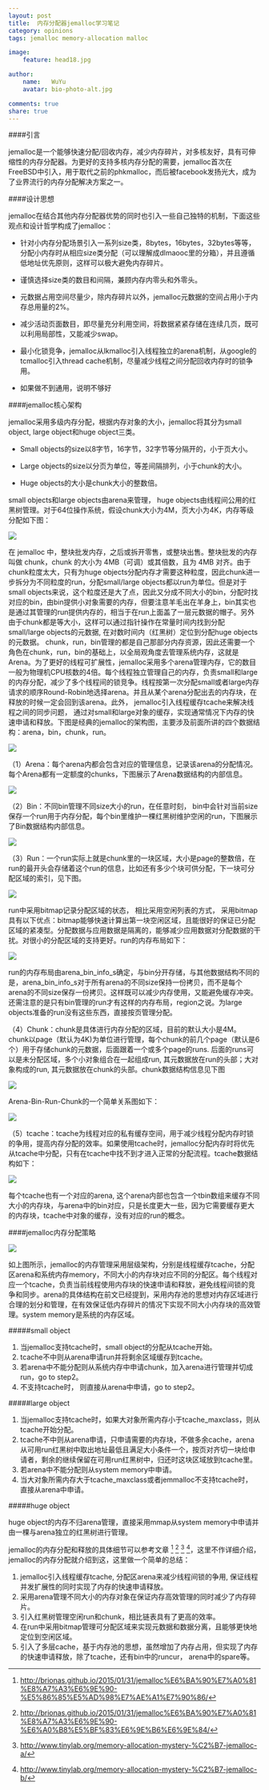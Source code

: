 ```yaml
---
layout: post
title:  内存分配器jemalloc学习笔记
category: opinions
tags: jemalloc memory-allocation malloc

image:
    feature: head18.jpg

author:
    name:   WuYu
    avatar: bio-photo-alt.jpg

comments: true
share: true
---
```


####引言

jemalloc是一个能够快速分配/回收内存，减少内存碎片，对多核友好，具有可伸缩性的内存分配器。为更好的支持多核内存分配的需要，jemalloc首次在FreeBSD中引入，用于取代之前的phkmalloc，而后被facebook发扬光大，成为了业界流行的内存分配解决方案之一。

####设计思想

jemalloc在结合其他内存分配器优势的同时也引入一些自己独特的机制，下面这些观点和设计哲学构成了jemalloc：

- 针对小内存分配场景引入一系列size类，8bytes，16bytes，32bytes等等，分配小内存时从相应size类分配（可以理解成dlmaooc里的分箱），并且遵循低地址优先原则，这样可以极大避免内存碎片。

- 谨慎选择size类的数目和间隔，兼顾内存内零头和外零头。

- 元数据占用空间尽量少，除内存碎片以外，jemalloc元数据的空间占用小于内存总用量的2%。

- 减少活动页面数目，即尽量充分利用空间，将数据紧紧存储在连续几页，既可以利用局部性，又能减少swap。

- 最小化锁竞争，jemalloc从lkmalloc引入线程独立的arena机制，从google的tcmalloc引入thread cache机制，尽量减少线程之间分配回收内存时的锁争用。

- 如果做不到通用，说明不够好

####jemalloc核心架构

jemalloc采用多级内存分配，根据内存对象的大小，jemalloc将其分为small object, large object和huge object三类。

- Small objects的size以8字节，16字节，32字节等分隔开的，小于页大小。

- Large objects的size以分页为单位，等差间隔排列，小于chunk的大小。

- Huge objects的大小是chunk大小的整数倍。

small objects和large objects由arena来管理， huge objects由线程间公用的红黑树管理。对于64位操作系统，假设chunk大小为4M，页大小为4K，内存等级分配如下图：

![](/images/je1.png)

在 jemalloc 中，整块批发内存，之后或拆开零售，或整块出售。整块批发的内存叫做 chunk，chunk 的大小为 4MB（可调）或其倍数，且为 4MB 对齐。由于chunk粒度太大，只有为huge objects分配内存才需要这种粒度，因此chunk进一步拆分为不同粒度的run，分配small/large objects都以run为单位。但是对于small objects来说，这个粒度还是大了点，因此又分成不同大小的bin，分配时找对应的bin，由bin提供小对象需要的内存，但要注意羊毛出在羊身上，bin其实也是通过其管理的run提供内存的，相当于在run上面盖了一层元数据的帽子。另外由于chunk都是等大小，这样可以通过指针操作在常量时间内找到分配small/large objects的元数据, 在对数时间内（红黑树）定位到分配huge objects的元数据。 chunk，run，bin管理的都是自己那部分内存资源，因此还需要一个角色在chunk，run，bin的基础上，以全局观角度去管理系统内存，这就是Arena。为了更好的线程可扩展性，jemalloc采用多个arena管理内存，它的数目一般为物理机CPU核数的4倍。每个线程独立管理自己的内存，负责small和large的内存分配，减少了多个线程间的锁竞争。线程按第一次分配small或者large内存请求的顺序Round-Robin地选择arena。并且从某个arena分配出去的内存块，在释放的时候一定会回到该arena。此外， jemalloc引入线程缓存tcache来解决线程之间的同步问题， 通过对small和large对象的缓存，实现通常情况下内存的快速申请和释放。下图是经典的jemalloc的架构图，主要涉及前面所讲的四个数据结构：arena，bin，chunk，run。

![](/images/je2.png)

（1）Arena：每个arena内都会包含对应的管理信息，记录该arena的分配情况。每个Arena都有一定额度的chunks，下图展示了Arena数据结构的内部信息。

![](/images/je3.png)

（2）Bin：不同bin管理不同size大小的run，在任意时刻， bin中会针对当前size保存一个run用于内存分配，每个bin里维护一棵红黑树维护空闲的run，下图展示了Bin数据结构内部信息。

![](/images/je4.png)

（3）Run：一个run实际上就是chunk里的一块区域，大小是page的整数倍，在run的最开头会存储着这个run的信息，比如还有多少个块可供分配，下一块可分配区域的索引，见下图。

![](/images/je5.png)

run中采用bitmap记录分配区域的状态， 相比采用空闲列表的方式， 采用bitmap具有以下优点：bitmap能够快速计算出第一块空闲区域，且能很好的保证已分配区域的紧凑型。分配数据与应用数据是隔离的，能够减少应用数据对分配数据的干扰。对很小的分配区域的支持更好。run的内存布局如下：

![](/images/je6.png)

run的内存布局由arena_bin_info_s确定，与bin分开存储，与其他数据结构不同的是，arena_bin_info_s对于所有arena的不同size保持一份拷贝，而不是每个arena的不同size保存一份拷贝。这样既可以减少内存使用，又能避免缓存冲突。还需注意的是只有bin管理的run才有这样的内存布局，region之说。为large objects准备的run没有这些东西，直接按页管理分配。

（4）Chunk：chunk是具体进行内存分配的区域，目前的默认大小是4M。chunk以page（默认为4K)为单位进行管理，每个chunk的前几个page（默认是6个）用于存储chunk的元数据，后面跟着一个或多个page的runs. 后面的runs可以是未分配区域，多个小对象组合在一起组成run, 其元数据放在run的头部；大对象构成的run, 其元数据放在chunk的头部。chunk数据结构信息见下图

![](/images/je7.png)

Arena-Bin-Run-Chunk的一个简单关系图如下：

![](/images/je8.png)

（5）tcache：tcache为线程对应的私有缓存空间，用于减少线程分配内存时锁的争用，提高内存分配的效率。如果使用tcache时，jemalloc分配内存时将优先从tcache中分配，只有在tcache中找不到才进入正常的分配流程。tcache数据结构如下：

![](/images/je10.png)

每个tcache也有一个对应的arena, 这个arena内部也包含一个tbin数组来缓存不同大小的内存块，与arena中的bin对应，只是长度更大一些，因为它需要缓存更大的内存块，tcache中对象的缓存，没有对应的run的概念。

####jemalloc内存分配策略

![](/images/je11.png)

如上图所示，jemalloc的内存管理采用层级架构，分别是线程缓存tcache，分配区arena和系统内存memory，不同大小的内存块对应不同的分配区。每个线程对应一个tcache，负责当前线程使用内存块的快速申请和释放，避免线程间锁的竞争和同步。arena的具体结构在前文已经提到，采用内存池的思想对内存区域进行合理的划分和管理，在有效保证低内存碎片的情况下实现不同大小内存块的高效管理。system memory是系统的内存区域。

#####small object

1. 当jemalloc支持tcache时，small object的分配从tcache开始。
2.  tcache不中则从arena申请run并将剩余区域缓存到tcache。
3.  若arena中不能分配则从系统内存中申请chunk，加入arena进行管理并切成run，go to step2。
4.  不支持tcache时， 则直接从arena中申请，go to step2。

#####large object

1. 当jemalloc支持tcache时，如果大对象所需内存小于tcache_maxclass，则从tcache开始分配。
2.  tcache不中则从arena申请，只申请需要的内存块，不做多余cache，arena从可用run红黑树中取出地址最低且满足大小条件一个，按页对齐切一块给申请者，剩余的继续保留在可用run红黑树中，归还时这块区域放到tcache里。
3.  若arena中不能分配则从system memory中申请。
4.  当大对象所需内存大于tcache_maxclass或者jemmalloc不支持tcache时， 直接从arena中申请。

#####huge object

huge object的内存不归arena管理，直接采用mmap从system memory中申请并由一棵与arena独立的红黑树进行管理。

jemalloc的内存分配和释放的具体细节可以参考文章 [^1] [^2] [^3] [^4]，这里不作详细介绍，jemalloc的内存分配就介绍到这，这里做一个简单的总结：

1. jemalloc引入线程缓存tcache, 分配区arena来减少线程间锁的争用, 保证线程并发扩展性的同时实现了内存的快速申请释放。
2. 采用arena管理不同大小的内存对象在保证内存高效管理的同时减少了内存碎片。
3. 引入红黑树管理空闲run和chunk，相比链表具有了更高的效率。
4. 在run中采用bitmap管理可分配区域来实现元数据和数据分离，且能够更快地定位到空闲区域。
5. 引入了多层cache，基于内存池的思想，虽然增加了内存占用，但实现了内存的快速申请释放，除了tcache，还有bin中的runcur， arena中的spare等。

[^1]: <http://brionas.github.io/2015/01/31/jemalloc%E6%BA%90%E7%A0%81%E8%A7%A3%E6%9E%90-%E5%86%85%E5%AD%98%E7%AE%A1%E7%90%86/>

[^2]: <http://brionas.github.io/2015/01/31/jemalloc%E6%BA%90%E7%A0%81%E8%A7%A3%E6%9E%90-%E6%A0%B8%E5%BF%83%E6%9E%B6%E6%9E%84/>

[^3]: <http://www.tinylab.org/memory-allocation-mystery-%C2%B7-jemalloc-a/>

[^4]: <http://www.tinylab.org/memory-allocation-mystery-%C2%B7-jemalloc-b/>
